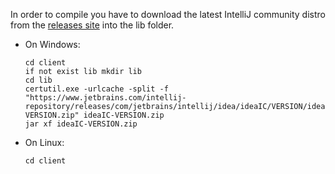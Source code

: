 In order to compile you have to download the latest IntelliJ community distro from the [releases site](https://www.jetbrains.com/intellij-repository/releases) into the lib folder.


* On Windows:
  ```
  cd client
  if not exist lib mkdir lib
  cd lib
  certutil.exe -urlcache -split -f "https://www.jetbrains.com/intellij-repository/releases/com/jetbrains/intellij/idea/ideaIC/VERSION/ideaIC-VERSION.zip" ideaIC-VERSION.zip
  jar xf ideaIC-VERSION.zip
  ```
* On Linux:
  ```
  cd client
  ```